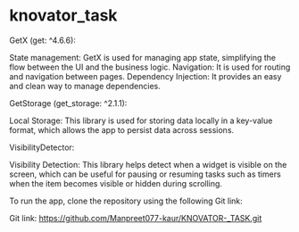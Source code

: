 # knovator_task

GetX (get: ^4.6.6):

State management: GetX is used for managing app state, simplifying the flow between the UI and the business logic.
Navigation: It is used for routing and navigation between pages.
Dependency Injection: It provides an easy and clean way to manage dependencies.


GetStorage (get_storage: ^2.1.1):

Local Storage: 
This library is used for storing data locally in a key-value format, which allows the app to persist data across sessions.

VisibilityDetector:

Visibility Detection: This library helps detect when a widget is visible on the screen, which can be useful for
pausing or resuming tasks such as timers when the item becomes visible or hidden during scrolling.


To run the app, clone the repository using the following Git link:

Git link: https://github.com/Manpreet077-kaur/KNOVATOR-_TASK.git